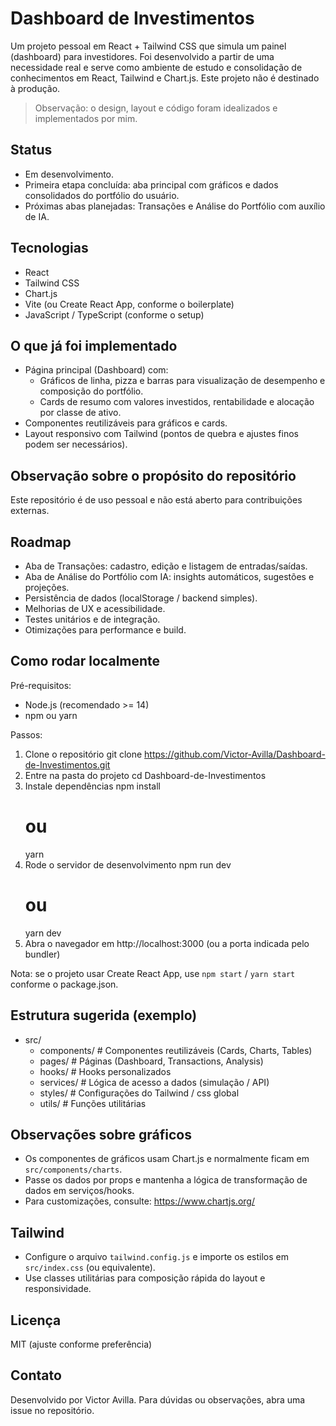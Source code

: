 # Dashboard de Investimentos

Um projeto pessoal em React + Tailwind CSS que simula um painel (dashboard) para investidores. Foi desenvolvido a partir de uma necessidade real e serve como ambiente de estudo e consolidação de conhecimentos em React, Tailwind e Chart.js. Este projeto não é destinado à produção.

> Observação: o design, layout e código foram idealizados e implementados por mim.

## Status
- Em desenvolvimento.
- Primeira etapa concluída: aba principal com gráficos e dados consolidados do portfólio do usuário.
- Próximas abas planejadas: Transações e Análise do Portfólio com auxílio de IA.

## Tecnologias
- React
- Tailwind CSS
- Chart.js
- Vite (ou Create React App, conforme o boilerplate)
- JavaScript / TypeScript (conforme o setup)

## O que já foi implementado
- Página principal (Dashboard) com:
  - Gráficos de linha, pizza e barras para visualização de desempenho e composição do portfólio.
  - Cards de resumo com valores investidos, rentabilidade e alocação por classe de ativo.
- Componentes reutilizáveis para gráficos e cards.
- Layout responsivo com Tailwind (pontos de quebra e ajustes finos podem ser necessários).

## Observação sobre o propósito do repositório
Este repositório é de uso pessoal e não está aberto para contribuições externas.

## Roadmap
- Aba de Transações: cadastro, edição e listagem de entradas/saídas.
- Aba de Análise do Portfólio com IA: insights automáticos, sugestões e projeções.
- Persistência de dados (localStorage / backend simples).
- Melhorias de UX e acessibilidade.
- Testes unitários e de integração.
- Otimizações para performance e build.

## Como rodar localmente

Pré-requisitos:
- Node.js (recomendado >= 14)
- npm ou yarn

Passos:
1. Clone o repositório
   git clone https://github.com/Victor-Avilla/Dashboard-de-Investimentos.git
2. Entre na pasta do projeto
   cd Dashboard-de-Investimentos
3. Instale dependências
   npm install
   # ou
   yarn
4. Rode o servidor de desenvolvimento
   npm run dev
   # ou
   yarn dev
5. Abra o navegador em http://localhost:3000 (ou a porta indicada pelo bundler)

Nota: se o projeto usar Create React App, use `npm start` / `yarn start` conforme o package.json.

## Estrutura sugerida (exemplo)
- src/
  - components/       # Componentes reutilizáveis (Cards, Charts, Tables)
  - pages/            # Páginas (Dashboard, Transactions, Analysis)
  - hooks/            # Hooks personalizados
  - services/         # Lógica de acesso a dados (simulação / API)
  - styles/           # Configurações do Tailwind / css global
  - utils/            # Funções utilitárias

## Observações sobre gráficos
- Os componentes de gráficos usam Chart.js e normalmente ficam em `src/components/charts`.
- Passe os dados por props e mantenha a lógica de transformação de dados em serviços/hooks.
- Para customizações, consulte: https://www.chartjs.org/

## Tailwind
- Configure o arquivo `tailwind.config.js` e importe os estilos em `src/index.css` (ou equivalente).
- Use classes utilitárias para composição rápida do layout e responsividade.

## Licença
MIT (ajuste conforme preferência)

## Contato
Desenvolvido por Victor Avilla. Para dúvidas ou observações, abra uma issue no repositório.